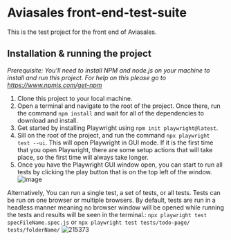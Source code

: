 # Aviasales front-end-test-suite

This is the test project for the front end of Aviasales.

## Installation & running the project

_Prerequisite: You'll need to install NPM and node.js on your machine to install and run this project. For help on this please go to https://www.npmjs.com/get-npm_

1. Clone this project to your local machine.
2. Open a terminal and navigate to the root of the project. Once there, run the command `npm install` and wait for all of the dependencies to download and install.
3. Get started by installing Playwright using `npm init playwright@latest`.
4. Sill on the root of the project, and run the command `npx playwright test --ui`. This will open Playwright in GUI mode. If it is the first time that you open Playwright, there are some setup actions that will take place, so the first time will always take longer.
5. Once you have the Playwright GUI window open, you can start to run all tests by clicking the play button that is on the top left of the window.
![image](https://github.com/andycarson182/zombiesAteMyNeighbors/assets/25748942/8f5792a6-c6cf-4228-a37b-6d0d6da22e0f)




Alternatively, You can run a single test, a set of tests, or all tests. Tests can be run on one browser or multiple browsers. By default, tests are run in a headless manner meaning no browser window will be opened while running the tests and results will be seen in the terminal.: `npx playwright test specFileName.spec.js` or `npx playwright test tests/todo-page/ tests/folderName/`
![215373](https://github.com/andycarson182/zombiesAteMyNeighbors/assets/25748942/f178514a-47e9-4675-8d85-9b4100c73008)



